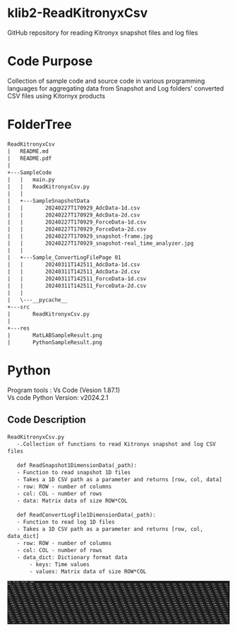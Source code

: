 # klib2-ReadKitronyxCsv
 GitHub repository for reading Kitronyx snapshot files and log files

# Code Purpose
Collection of sample code and source code in various programming languages for aggregating data from Snapshot and Log folders' converted CSV files using Kitornyx products


# FolderTree
```
ReadKitronyxCsv
|   README.md
|   README.pdf
|
+---SampleCode
|   |   main.py
|   |   ReadKitronyxCsv.py
|   |
|   +---SampleSnapshotData
|   |       20240227T170929_AdcData-1d.csv
|   |       20240227T170929_AdcData-2d.csv
|   |       20240227T170929_ForceData-1d.csv
|   |       20240227T170929_ForceData-2d.csv
|   |       20240227T170929_snapshot-frame.jpg
|   |       20240227T170929_snapshot-real_time_analyzer.jpg
|   |
|   +---Sample_ConvertLogFilePage 01
|   |       20240311T142511_AdcData-1d.csv
|   |       20240311T142511_AdcData-2d.csv
|   |       20240311T142511_ForceData-1d.csv
|   |       20240311T142511_ForceData-2d.csv
|   |
|   \---__pycache__
+---src
|       ReadKitronyxCsv.py
|
+---res
|       MatLABSampleResult.png
|       PythonSampleResult.png
```
# Python
Program tools : Vs Code (Vesion 1.87.1)  
Vs code Python Version: v2024.2.1  
 ## Code Description
 ```
ReadKitronyxCsv.py
    -.Collection of functions to read Kitronyx snapshot and log CSV files
      
    def ReadSnapshot1DimensionData(_path):
    - Function to read snapshot 1D files
    - Takes a 1D CSV path as a parameter and returns [row, col, data]
    - row: ROW - number of columns
    - col: COL - number of rows
    - data: Matrix data of size ROW*COL

    def ReadConvertLogFile1DimensionData(_path):
    - Function to read log 1D files
    - Takes a 1D CSV path as a parameter and returns [row, col, data_dict]
    - row: ROW - number of columns
    - col: COL - number of rows
    - data_dict: Dictionary format data
        - keys: Time values
        - values: Matrix data of size ROW*COL

```

![sample code image](res/PythonSampleResult.png)
